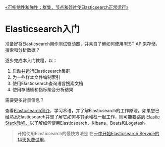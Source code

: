 [«可伸缩性和弹性：群集，节点和碎片使](https://www.elastic.co/guide/en/elasticsearch/reference/7.x/scalability.html)[Elasticsearch正常运行»](https://www.elastic.co/guide/en/elasticsearch/reference/7.x/getting-started-install.html)



# Elasticsearch入门

准备好将Elasticsearch用作测试驱动器，并亲自了解如何使用REST API来存储，搜索和分析数据？

逐步完成本入门教程，以：

1. 启动并运行Elasticsearch集群
2. 为一些样本文件编制索引
3. 使用Elasticsearch查询语言搜索文档
4. 使用存储桶和指标聚合分析结果

需要更多背景信息？

查看[Elasticsearch简介](https://www.elastic.co/guide/en/elasticsearch/reference/7.x/elasticsearch-intro.html)，学习术语，并了解Elasticsearch的工作原理。如果您已经熟悉Elasticsearch并想了解它如何与其余堆栈一起工作，则可能要跳到 [Elastic Stack教程，](https://www.elastic.co/guide/en/elastic-stack-get-started/7.x/get-started-elastic-stack.html)以了解如何使用Elasticsearch，Kibana，Beats和Logstash。

> 开始使用Elasticsearch的最快方法是 在云[中开始Elasticsearch Service的14天免费试用](https://www.elastic.co/cloud/elasticsearch-service/signup?baymax=docs-body&elektra=docs)。